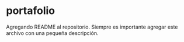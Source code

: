 # portafolio
Agregando README al repositorio.
Siempre es importante agregar este archivo con una pequeña descripción.
